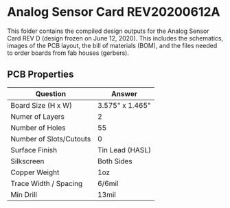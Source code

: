 # Analog Sensor Card REV20200612A

This folder contains the compiled design outputs for the Analog Sensor Card REV D (design frozen on June 12, 2020). This includes the schematics, images of the PCB layout, the bill of materials (BOM), and the files needed to order boards from fab houses (gerbers).

## PCB Properties

| Question                | Answer           |
|-------------------------|------------------|
| Board Size (H x W)      | 3.575" x 1.465"  |
| Numer of Layers         | 2                |
| Number of Holes         | 55               |
| Number of Slots/Cutouts | 0                |
| Surface Finish          | Tin Lead (HASL)  |
| Silkscreen              | Both Sides       |
| Copper Weight           | 1oz              |
| Trace Width / Spacing   | 6/6mil           |
| Min Drill               | 13mil            |
